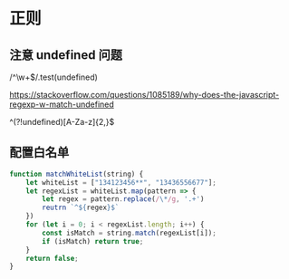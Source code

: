 # 正则

## 注意 undefined 问题

/^\w+$/.test(undefined)

https://stackoverflow.com/questions/1085189/why-does-the-javascript-regexp-w-match-undefined

^(?!undefined)[A-Za-z]{2,}$

## 配置白名单

```js
function matchWhiteList(string) {
    let whiteList = ["134123456**", "13436556677"];
    let regexList = whiteList.map(pattern => {
        let regex = pattern.replace(/\*/g, '.+')
        reutrn `^${regex}$`
    })
    for (let i = 0; i < regexList.length; i++) {
        const isMatch = string.match(regexList[i]);
        if (isMatch) return true;
    }
    return false;
}
```
